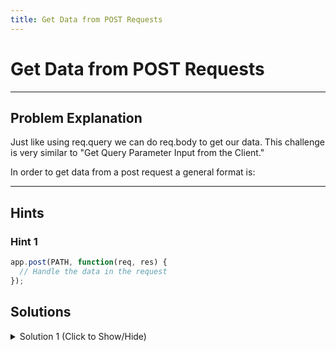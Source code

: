 ```yaml
---
title: Get Data from POST Requests
---
```

# Get Data from POST Requests

---
## Problem Explanation
Just like using req.query we can do req.body to get our data. This challenge is very similar to "Get Query Parameter Input from the Client."

In order to get data from a post request a general format is:


---
## Hints

### Hint 1
```javascript
app.post(PATH, function(req, res) {
  // Handle the data in the request
});
```

## Solutions
<details><summary>Solution 1 (Click to Show/Hide)</summary>

```javascript
app.post("/name", function(req, res) {
  // Handle the data in the request
  var string = req.body.first + " " + req.body.last;
  res.json({ name: string });
});
```
</details>
